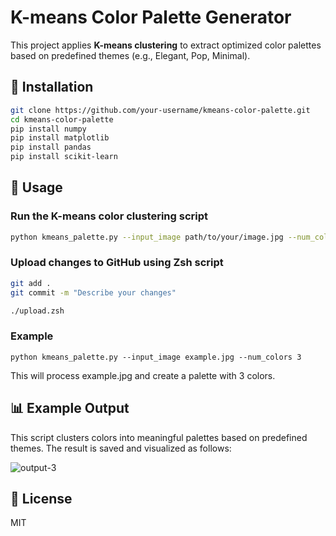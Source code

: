 
# K-means Color Palette Generator

This project applies **K-means clustering** to extract optimized color palettes based on predefined themes (e.g., Elegant, Pop, Minimal).

## 🚀 Installation
```sh
git clone https://github.com/your-username/kmeans-color-palette.git
cd kmeans-color-palette
pip install numpy
pip install matplotlib
pip install pandas
pip install scikit-learn

```

## 📌 Usage
### Run the K-means color clustering script
```sh
python kmeans_palette.py --input_image path/to/your/image.jpg --num_colors 3
```

### Upload changes to GitHub using Zsh script
```sh
git add .
git commit -m "Describe your changes"
```
```sh
./upload.zsh
```
### Example
```zh
python kmeans_palette.py --input_image example.jpg --num_colors 3
```
This will process example.jpg and create a palette with 3 colors.

## 📊 Example Output
This script clusters colors into meaningful palettes based on predefined themes. The result is saved and visualized as follows:

![output-3](https://github.com/user-attachments/assets/67a26d6b-f40d-4c1d-85e4-b229dca5d5b0)


## 📜 License
MIT
